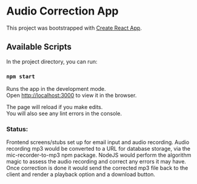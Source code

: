 # Audio Correction App

This project was bootstrapped with [Create React App](https://github.com/facebook/create-react-app).

## Available Scripts

In the project directory, you can run:

### `npm start`

Runs the app in the development mode.\
Open [http://localhost:3000](http://localhost:3000) to view it in the browser.

The page will reload if you make edits.\
You will also see any lint errors in the console.

### Status:

Frontend screens/stubs set up for email input and audio recording.
Audio recording mp3 would be converted to a URL for database storage, via the mic-recorder-to-mp3 npm package.
NodeJS would perform the algorithm magic to assess the audio recording and correct any errors it may have.
Once correction is done it would send the corrected mp3 file back to the client and render a playback option and a download button.
